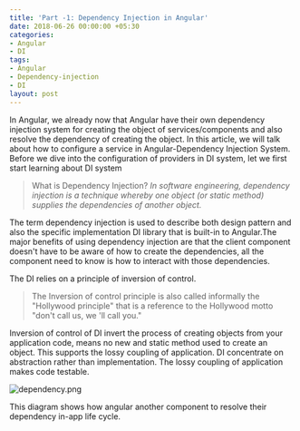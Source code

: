```yaml
---
title: 'Part -1: Dependency Injection in Angular'
date: 2018-06-26 00:00:00 +05:30
categories:
- Angular
- DI
tags:
- Angular
- Dependency-injection
- DI
layout: post
---
```


In Angular, we already now that Angular have their own dependency injection system for creating the object of services/components and also resolve the dependency of creating the object. In this article, we will talk about how to configure a service in Angular-Dependency Injection System.
Before  we dive into the configuration of providers in DI system, let we first start learning about DI system

> What is Dependency Injection?
> *In software engineering, dependency injection is a technique whereby one object (or static method) supplies the dependencies of another object.*

The term dependency injection is used to describe both design pattern and also the specific implementation DI library that is built-in to Angular.The major benefits of using dependency injection are that the client component doesn't have to be aware of how to create the dependencies, all the component need to know is how to interact with those dependencies.

The DI relies on a principle of inversion of control.

> The Inversion of control principle is also called informally the "Hollywood principle" that is a reference to the Hollywood motto "don't call us, we 'll call you."

Inversion of control of DI invert the process of creating objects from your application code, means no new and static method used to create an object. This supports the lossy coupling of application. DI  concentrate on abstraction rather than implementation. The lossy coupling of application makes code testable.

![dependency.png](/uploads/DI.png)

This diagram shows how angular another component to resolve their dependency in-app life cycle.
